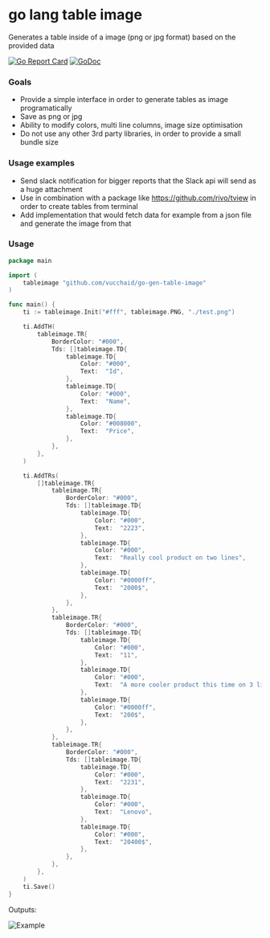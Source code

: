 # go lang table image

Generates a table inside of a image (png or jpg format) based on the provided data

[![Go Report Card](https://goreportcard.com/badge/vucchaid/go-gen-table-image)](https://goreportcard.com/report/vucchaid/go-gen-table-image) [![GoDoc](https://godoc.org/github.com/vucchaid/go-gen-table-image?status.svg)](https://godoc.org/github.com/vucchaid/go-gen-table-image)

### Goals

- Provide a simple interface in order to generate tables as image programatically
- Save as png or jpg
- Ability to modify colors, multi line columns, image size optimisation
- Do not use any other 3rd party libraries, in order to provide a small bundle size

### Usage examples

- Send slack notification for bigger reports that the Slack api will send as a huge attachment
- Use in combination with a package like https://github.com/rivo/tview in order to create tables from terminal
- Add implementation that would fetch data for example from a json file and generate the image from that

### Usage

```go
package main

import (
	tableimage "github.com/vucchaid/go-gen-table-image"
)

func main() {
	ti := tableimage.Init("#fff", tableimage.PNG, "./test.png")

	ti.AddTH(
		tableimage.TR{
			BorderColor: "#000",
			Tds: []tableimage.TD{
				tableimage.TD{
					Color: "#000",
					Text:  "Id",
				},
				tableimage.TD{
					Color: "#000",
					Text:  "Name",
				},
				tableimage.TD{
					Color: "#008000",
					Text:  "Price",
				},
			},
		},
	)

	ti.AddTRs(
		[]tableimage.TR{
			tableimage.TR{
				BorderColor: "#000",
				Tds: []tableimage.TD{
					tableimage.TD{
						Color: "#000",
						Text:  "2223",
					},
					tableimage.TD{
						Color: "#000",
						Text:  "Really cool product on two lines",
					},
					tableimage.TD{
						Color: "#0000ff",
						Text:  "2000$",
					},
				},
			},
			tableimage.TR{
				BorderColor: "#000",
				Tds: []tableimage.TD{
					tableimage.TD{
						Color: "#000",
						Text:  "11",
					},
					tableimage.TD{
						Color: "#000",
						Text:  "A more cooler product this time on 3 lines",
					},
					tableimage.TD{
						Color: "#0000ff",
						Text:  "200$",
					},
				},
			},
			tableimage.TR{
				BorderColor: "#000",
				Tds: []tableimage.TD{
					tableimage.TD{
						Color: "#000",
						Text:  "2231",
					},
					tableimage.TD{
						Color: "#000",
						Text:  "Lenovo",
					},
					tableimage.TD{
						Color: "#000",
						Text:  "20400$",
					},
				},
			},
		},
	)
	ti.Save()
}
```

Outputs:

![Example](example/test.png "Example")
